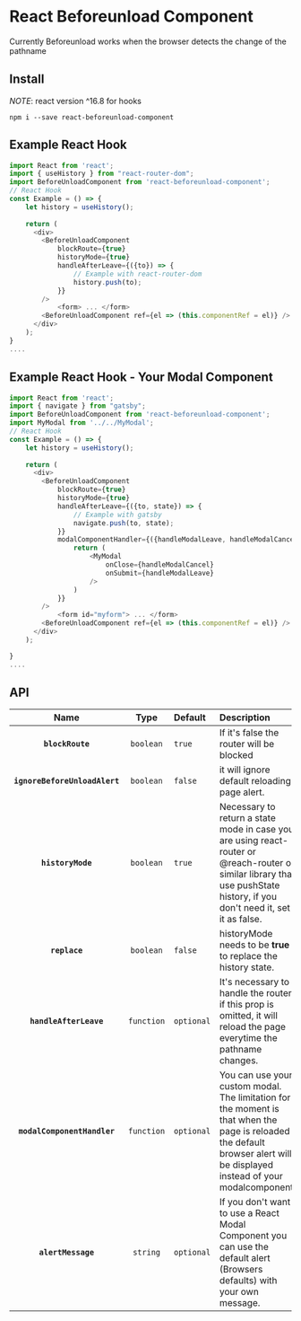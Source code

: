 

# React Beforeunload Component

Currently Beforeunload works when the browser detects the change of the pathname


## Install
*NOTE*: react version ^16.8 for hooks

`npm i --save react-beforeunload-component`

## Example React Hook
```js
import React from 'react';
import { useHistory } from "react-router-dom";
import BeforeUnloadComponent from 'react-beforeunload-component';
// React Hook
const Example = () => {
    let history = useHistory();
    
    return (
      <div>
        <BeforeUnloadComponent
            blockRoute={true}   
            historyMode={true}  
            handleAfterLeave={({to}) => {
                // Example with react-router-dom
                history.push(to);
            }}
        /> 
            <form> ... </form>
        <BeforeUnloadComponent ref={el => (this.componentRef = el)} />
      </div>
    );
}
....

```
## Example React Hook - Your Modal Component
```js
import React from 'react';
import { navigate } from "gatsby";
import BeforeUnloadComponent from 'react-beforeunload-component';
import MyModal from '../../MyModal';
// React Hook
const Example = () => {
    let history = useHistory();
    
    return (
      <div>
        <BeforeUnloadComponent
            blockRoute={true}   
            historyMode={true}  
            handleAfterLeave={({to, state}) => {
                // Example with gatsby
                navigate.push(to, state);
            }}
            modalComponentHandler={({handleModalLeave, handleModalCancel})=>{
                return (
                    <MyModal
                        onClose={handleModalCancel}
                        onSubmit={handleModalLeave}
                    />
                )
            }}
        />  
            <form id="myform"> ... </form>
        <BeforeUnloadComponent ref={el => (this.componentRef = el)} />
      </div>
    );

}
....

```
## API

|         Name          | Type     | Default  | Description |
| :-------------------: | :-------: | :------- | :---------------------------------------------------------------------------------------------------------------------------------- |
|     **`blockRoute`**  | `boolean` | `true` | If it's false the router will be blocked |
|     **`ignoreBeforeUnloadAlert`**  | `boolean` | `false` |  it will ignore default reloading page alert.  |
|     **`historyMode`**     | `boolean` | `true` |  Necessary to return a state mode in case you are using react-router or @reach-router or similar library that use pushState history, if you don't need it, set it as false.  |
|   **`replace`**    | `boolean`  | `false` | historyMode needs to be __true__ to replace the history state. |
|   **`handleAfterLeave`**  | `function` | `optional` | It's necessary to handle the router, if this prop is omitted, it will reload the page everytime the pathname changes. |
|   **`modalComponentHandler`**  | `function`  | `optional` | You can use your custom modal. The limitation for the moment is that when the page is reloaded the default browser alert will be displayed instead of your modalcomponent. |
| **`alertMessage`** | `string` | `optional` | If you don't want to use a React Modal Component you can use the default alert (Browsers defaults) with your own message. |                                                                              

